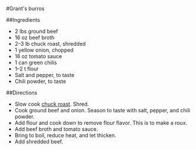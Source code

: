 #Grant's burros

##Ingredients
- 2 lbs ground beef
- 16 oz beef broth
- 2&ndash;3 lb chuck roast, shredded
- 1 yellow onion, chopped
- 16 oz tomato sauce
- 1 can green chilis
- 1&ndash;2 t flour
- Salt and pepper, to taste
- Chili powder, to taste

##Directions
- Slow cook [chuck roast](https://github.com/cgoettel/recipes/blob/master/entrees/meat/chuck-roast.md). Shred.
- Cook ground beef and onion. Season to taste with salt, pepper, and chili powder.
- Add flour and cook down to remove flour flavor. This is to make a roux.
- Add beef broth and tomato sauce.
- Bring to boil, reduce heat, and let thicken.
- Add shredded beef.
